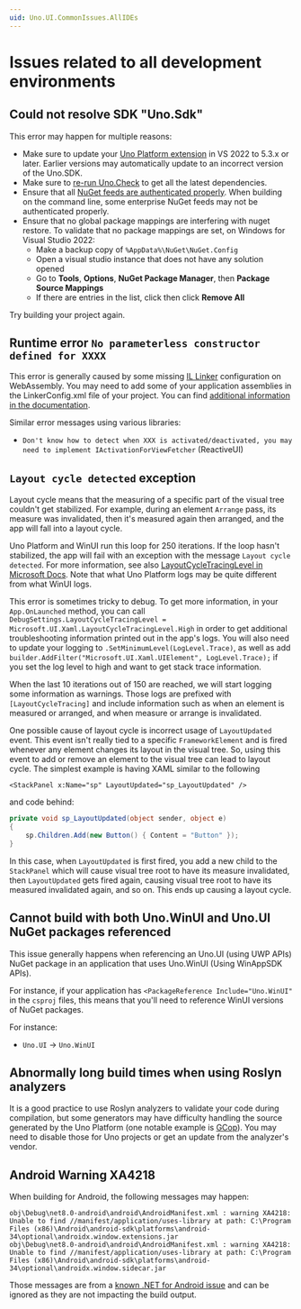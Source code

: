 ```yaml
---
uid: Uno.UI.CommonIssues.AllIDEs
---
```


# Issues related to all development environments

## Could not resolve SDK "Uno.Sdk"

This error may happen for multiple reasons:

- Make sure to update your [Uno Platform extension](https://aka.platform.uno/vs-extension-marketplace) in VS 2022 to 5.3.x or later. Earlier versions may automatically update to an incorrect version of the Uno.SDK.
- Make sure to [re-run Uno.Check](xref:UnoCheck.UsingUnoCheck) to get all the latest dependencies.
- Ensure that all [NuGet feeds are authenticated properly](https://learn.microsoft.com/nuget/consume-packages/consuming-packages-authenticated-feeds). When building on the command line, some enterprise NuGet feeds may not be authenticated properly.
- Ensure that no global package mappings are interfering with nuget restore. To validate that no package mappings are set, on Windows for Visual Studio 2022:
  - Make a backup copy of `%AppData%\NuGet\NuGet.Config`
  - Open a visual studio instance that does not have any solution opened
  - Go to **Tools**, **Options**, **NuGet Package Manager**, then **Package Source Mappings**
  - If there are entries in the list, click then click **Remove All**

Try building your project again.

## Runtime error `No parameterless constructor defined for XXXX`

This error is generally caused by some missing [IL Linker](https://github.com/dotnet/runtime/tree/main/src/tools/illink) configuration on WebAssembly. You may need to add some of your application assemblies in the LinkerConfig.xml file of your project. You can find [additional information in the documentation](xref:uno.articles.features.illinker).

Similar error messages using various libraries:

- `Don't know how to detect when XXX is activated/deactivated, you may need to implement IActivationForViewFetcher` (ReactiveUI)

## `Layout cycle detected` exception

Layout cycle means that the measuring of a specific part of the visual tree couldn't get stabilized. For example, during an element `Arrange` pass, its measure was invalidated, then it's measured again then arranged, and the app will fall into a layout cycle.

Uno Platform and WinUI run this loop for 250 iterations. If the loop hasn't stabilized, the app will fail with an exception with the message `Layout cycle detected`. For more information, see also [LayoutCycleTracingLevel in Microsoft Docs](https://learn.microsoft.com/windows/windows-app-sdk/api/winrt/microsoft.ui.xaml.debugsettings.layoutcycletracinglevel). Note that what Uno Platform logs may be quite different from what WinUI logs.

This error is sometimes tricky to debug. To get more information, in your `App.OnLaunched` method, you can call `DebugSettings.LayoutCycleTracingLevel = Microsoft.UI.Xaml.LayoutCycleTracingLevel.High` in order to get additional troubleshooting information printed out in the app's logs. You will also need to update your logging to `.SetMinimumLevel(LogLevel.Trace)`, as well as add `builder.AddFilter("Microsoft.UI.Xaml.UIElement", LogLevel.Trace);` if you set the log level to high and want to get stack trace information.

When the last 10 iterations out of 150 are reached, we will start logging some information as warnings. Those logs are prefixed with `[LayoutCycleTracing]` and include information such as when an element is measured or arranged, and when measure or arrange is invalidated.

One possible cause of layout cycle is incorrect usage of `LayoutUpdated` event. This event isn't really tied to a specific `FrameworkElement` and is fired whenever any element changes its layout in the visual tree. So, using this event to add or remove an element to the visual tree can lead to layout cycle. The simplest example is having XAML similar to the following

```xaml
<StackPanel x:Name="sp" LayoutUpdated="sp_LayoutUpdated" />
```

and code behind:

```csharp
private void sp_LayoutUpdated(object sender, object e)
{
    sp.Children.Add(new Button() { Content = "Button" });
}
```

In this case, when `LayoutUpdated` is first fired, you add a new child to the `StackPanel` which will cause visual tree root to have its measure invalidated, then `LayoutUpdated` gets fired again, causing visual tree root to have its measured invalidated again, and so on. This ends up causing a layout cycle.

## Cannot build with both Uno.WinUI and Uno.UI NuGet packages referenced

This issue generally happens when referencing an Uno.UI (using UWP APIs) NuGet package in an application that uses Uno.WinUI (Using WinAppSDK APIs).

For instance, if your application has `<PackageReference Include="Uno.WinUI"` in the `csproj` files, this means that you'll need to reference WinUI versions of NuGet packages.

For instance:

- `Uno.UI` -> `Uno.WinUI`

## Abnormally long build times when using Roslyn analyzers

It is a good practice to use Roslyn analyzers to validate your code during compilation, but some generators may have difficulty handling the source generated by the Uno Platform (one notable example is [GCop](https://github.com/Geeksltd/GCop)). You may need to disable those for Uno projects or get an update from the analyzer's vendor.

## Android Warning XA4218

When building for Android, the following messages may happen:

```text
obj\Debug\net8.0-android\android\AndroidManifest.xml : warning XA4218: Unable to find //manifest/application/uses-library at path: C:\Program Files (x86)\Android\android-sdk\platforms\android-34\optional\androidx.window.extensions.jar
obj\Debug\net8.0-android\android\AndroidManifest.xml : warning XA4218: Unable to find //manifest/application/uses-library at path: C:\Program Files (x86)\Android\android-sdk\platforms\android-34\optional\androidx.window.sidecar.jar
```

Those messages are from a [known .NET for Android issue](https://github.com/xamarin/xamarin-android/issues/6809) and can be ignored as they are not impacting the build output.
